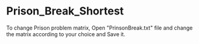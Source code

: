 # Prison_Break_Shortest

To change Prison problem matrix, Open "PrinsonBreak.txt" file and change the matrix according to your choice and Save it.
